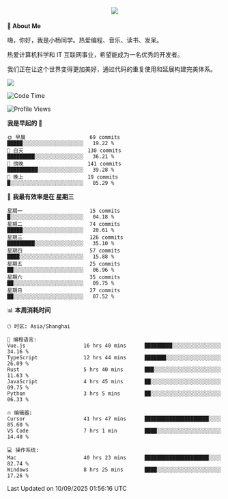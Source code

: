 
<h1 align="center">
	<a href="https://anify.cn/">
		<img src="https://readme-typing-svg.herokuapp.com/?lines=小🐑同学祝您今天愉快!;无期并非终点,而是重新定义起点的契机!&center=true&size=27&width=495">
	</a>
</h1>


**🤺 About Me**

嗨，你好，我是小杨同学。热爱编程、音乐、读书、发呆。

热爱计算机科学和 IT 互联网事业，希望能成为一名优秀的开发者。

我们正在让这个世界变得更加美好，通过代码的重复使用和延展构建完美体系。

<!-- https://github.com/anuraghazra/github-readme-stats -->
<img align="center" src="https://github-readme-stats.vercel.app/api/wakatime?username=wuqi&theme=transparent&hide_border=true&layout=compact&langs_count=220" />


<!--START_SECTION:waka-->
![Code Time](http://img.shields.io/badge/Code%20Time-4%2C236%20hrs%2023%20mins-blue)

![Profile Views](http://img.shields.io/badge/%E4%B8%AA%E4%BA%BA%E8%B5%84%E6%96%99%E8%A7%82%E7%9C%8B%E6%AC%A1%E6%95%B0-0-blue)

**我是早起的 🐤** 

```text
🌞 早晨                     69 commits          █████░░░░░░░░░░░░░░░░░░░░   19.22 % 
🌆 白天                     130 commits         █████████░░░░░░░░░░░░░░░░   36.21 % 
🌃 傍晚                     141 commits         ██████████░░░░░░░░░░░░░░░   39.28 % 
🌙 晚上                     19 commits          █░░░░░░░░░░░░░░░░░░░░░░░░   05.29 % 
```
📅 **我最有效率是在 星期三** 

```text
星期一                      15 commits          █░░░░░░░░░░░░░░░░░░░░░░░░   04.18 % 
星期二                      74 commits          █████░░░░░░░░░░░░░░░░░░░░   20.61 % 
星期三                      126 commits         █████████░░░░░░░░░░░░░░░░   35.10 % 
星期四                      57 commits          ████░░░░░░░░░░░░░░░░░░░░░   15.88 % 
星期五                      25 commits          ██░░░░░░░░░░░░░░░░░░░░░░░   06.96 % 
星期六                      35 commits          ██░░░░░░░░░░░░░░░░░░░░░░░   09.75 % 
星期日                      27 commits          ██░░░░░░░░░░░░░░░░░░░░░░░   07.52 % 
```


📊 **本周消耗时间** 

```text
🕑︎ 时区: Asia/Shanghai

💬 编程语言: 
Vue.js                   16 hrs 40 mins      █████████░░░░░░░░░░░░░░░░   34.16 % 
TypeScript               12 hrs 44 mins      ███████░░░░░░░░░░░░░░░░░░   26.09 % 
Rust                     5 hrs 40 mins       ███░░░░░░░░░░░░░░░░░░░░░░   11.63 % 
JavaScript               4 hrs 45 mins       ██░░░░░░░░░░░░░░░░░░░░░░░   09.75 % 
Python                   3 hrs 5 mins        ██░░░░░░░░░░░░░░░░░░░░░░░   06.33 % 

🔥 编辑器: 
Cursor                   41 hrs 47 mins      █████████████████████░░░░   85.60 % 
VS Code                  7 hrs 1 min         ████░░░░░░░░░░░░░░░░░░░░░   14.40 % 

💻 操作系统: 
Mac                      40 hrs 23 mins      █████████████████████░░░░   82.74 % 
Windows                  8 hrs 25 mins       ████░░░░░░░░░░░░░░░░░░░░░   17.26 % 
```


 Last Updated on 10/09/2025 01:56:16 UTC
<!--END_SECTION:waka-->



<!--
**wuqi-y/wuqi-y** is a ✨ _special_ ✨ repository because its `README.md` (this file) appears on your GitHub profile.

Here are some ideas to get you started:

- 🔭 I’m currently working on ...
- 🌱 I’m currently learning ...
- 👯 I’m looking to collaborate on ...
- 🤔 I’m looking for help with ...
- 💬 Ask me about ...
- 📫 How to reach me: ...
- 😄 Pronouns: ...
- ⚡ Fun fact: ...
-->
